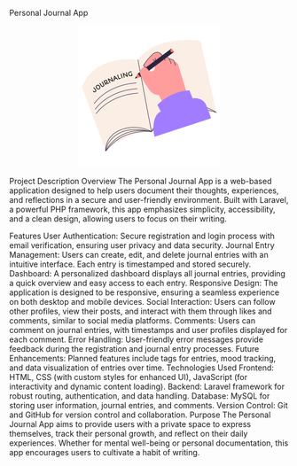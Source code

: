 Personal Journal App
<p align="center">
  <img src="journaling.png" alt="App Logo" />
</p>
Project Description
Overview
The Personal Journal App is a web-based application designed to help users document their thoughts, experiences, and reflections in a secure and user-friendly environment. Built with Laravel, a powerful PHP framework, this app emphasizes simplicity, accessibility, and a clean design, allowing users to focus on their writing.

Features
User Authentication: Secure registration and login process with email verification, ensuring user privacy and data security.
Journal Entry Management: Users can create, edit, and delete journal entries with an intuitive interface. Each entry is timestamped and stored securely.
Dashboard: A personalized dashboard displays all journal entries, providing a quick overview and easy access to each entry.
Responsive Design: The application is designed to be responsive, ensuring a seamless experience on both desktop and mobile devices.
Social Interaction: Users can follow other profiles, view their posts, and interact with them through likes and comments, similar to social media platforms.
Comments: Users can comment on journal entries, with timestamps and user profiles displayed for each comment.
Error Handling: User-friendly error messages provide feedback during the registration and journal entry processes.
Future Enhancements: Planned features include tags for entries, mood tracking, and data visualization of entries over time.
Technologies Used
Frontend: HTML, CSS (with custom styles for enhanced UI), JavaScript (for interactivity and dynamic content loading).
Backend: Laravel framework for robust routing, authentication, and data handling.
Database: MySQL for storing user information, journal entries, and comments.
Version Control: Git and GitHub for version control and collaboration.
Purpose
The Personal Journal App aims to provide users with a private space to express themselves, track their personal growth, and reflect on their daily experiences. Whether for mental well-being or personal documentation, this app encourages users to cultivate a habit of writing.


